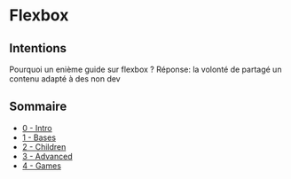 # Flexbox

## Intentions

Pourquoi un enième guide sur flexbox ?
Réponse: la volonté de partagé un contenu adapté à des non dev

## Sommaire

- [0 - Intro](https://fuentesloic.github.io/flexbox/intro/)
- [1 - Bases](https://fuentesloic.github.io/flexbox/bases/)
- [2 - Children](https://fuentesloic.github.io/flexbox/children/)
- [3 - Advanced](https://fuentesloic.github.io/flexbox/advanced/)
- [4 - Games](https://fuentesloic.github.io/flexbox/games/)
